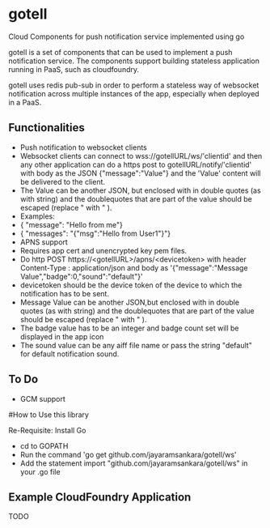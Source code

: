 # gotell
Cloud Components for push notification service implemented using go

gotell is a set of components that can be used to implement a push notification service.
The components support building stateless application running in PaaS, such as cloudfoundry.

gotell uses redis pub-sub in order to perform a stateless way of websocket notification across multiple instances of the app, especially when deployed in a PaaS.
 

## Functionalities
* Push notification to websocket clients
 * Websocket clients can connect to wss://gotellURL/ws/'clientid' and then any other application can do a https post to gotellURL/notify/'clientid' with body as the JSON {"message":"Value"} and the 'Value' content will be delivered to the client.
 * The Value can be another JSON, but enclosed with in double quotes (as with string) and the doublequotes that are part of the value should be escaped (replace " with \" ).
 * Examples: 
  * { "message": "Hello from me"}
  * { "messages": "{\"msg\":\"Hello from User1\"}"} 
* APNS support
 * Requires app cert and unencrypted key pem files.
 * Do http POST https://\<gotellURL\>/apns/\<devicetoken\>  with header Content-Type : application/json and body as   '{"message":"Message Value","badge":0,"sound":"default"}'
  * devicetoken should be the device token of the device to which the notification has to be sent.
  * Message Value can be another JSON,but enclosed with in double quotes (as with string) and the doublequotes that are part of the value should be escaped (replace " with \" ).
  * The badge  value has to be an integer and badge count set will be displayed in the app icon
  * The sound value can be any aiff file name or pass the string "default" for default notification sound.
 

## To Do
* GCM support


#How to Use this library

Re-Requisite: Install Go 

* cd to GOPATH
* Run the command 'go get github.com/jayaramsankara/gotell/ws'
* Add the statement import "github.com/jayaramsankara/gotell/ws" in your .go file

## Example CloudFoundry Application
TODO


